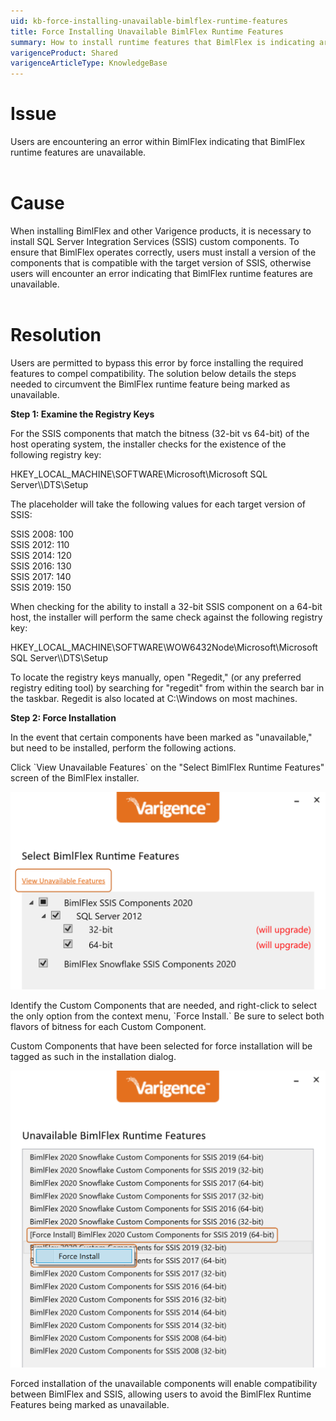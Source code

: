 ```yaml
---
uid: kb-force-installing-unavailable-bimlflex-runtime-features
title: Force Installing Unavailable BimlFlex Runtime Features
summary: How to install runtime features that BimlFlex is indicating are unavailable
varigenceProduct: Shared
varigenceArticleType: KnowledgeBase
---
```

# Issue

Users are encountering an error within BimlFlex indicating that BimlFlex runtime features are unavailable.   
 

# Cause

When installing BimlFlex and other Varigence products, it is necessary to install SQL Server Integration Services (SSIS) custom components. To ensure that BimlFlex operates correctly, users must install a version of the components that is compatible with the target version of SSIS, otherwise users will encounter an error indicating that BimlFlex runtime features are unavailable.  
 

# Resolution 

Users are permitted to bypass this error by force installing the required features to compel compatibility. The solution below details the steps needed to circumvent the BimlFlex runtime feature being marked as unavailable.  
  
**Step 1: Examine the Registry Keys**  
  
For the SSIS components that match the bitness (32-bit vs 64-bit) of the host operating system, the installer checks for the existence of the following registry key:

HKEY\_LOCAL\_MACHINE\\SOFTWARE\\Microsoft\\Microsoft SQL Server\\<VERSION>\\DTS\\Setup  
  
The <VERSION> placeholder will take the following values for each target version of SSIS:  
  
SSIS 2008: 100  
SSIS 2012: 110  
SSIS 2014: 120  
SSIS 2016: 130  
SSIS 2017: 140  
SSIS 2019: 150  
  
When checking for the ability to install a 32-bit SSIS component on a 64-bit host, the installer will perform the same check against the following registry key:  
  
HKEY\_LOCAL\_MACHINE\\SOFTWARE\\WOW6432Node\\Microsoft\\Microsoft SQL Server\\<VERSION>\\DTS\\Setup  
  
To locate the registry keys manually, open "Regedit," (or any preferred registry editing tool) by searching for "regedit" from within the search bar in the taskbar. Regedit is also located at C:\\Windows on most machines.   
  
**Step 2: Force Installation**  
  
In the event that certain components have been marked as "unavailable," but need to be installed, perform the following actions.   
  
Click \`View Unavailable Features\` on the "Select BimlFlex Runtime Features" screen of the BimlFlex installer.   
  
![Select BimlFlex Runtime Features](../../static/img/kb-force-installing-unavailable-bimlflex-runtime-features-img1.png "Select BimlFlex Runtime Features")  
  
Identify the Custom Components that are needed, and right-click to select the only option from the context menu, \`Force Install.\` Be sure to select both flavors of bitness for each Custom Component.   
  
Custom Components that have been selected for force installation will be tagged as such in the installation dialog.   
  
![Installation Dialog](../../static/img/kb-force-installing-unavailable-bimlflex-runtime-features-img2.png "Installation Dialog")   
  
Forced installation of the unavailable components will enable compatibility between BimlFlex and SSIS, allowing users to avoid the BimlFlex Runtime Features being marked as unavailable.